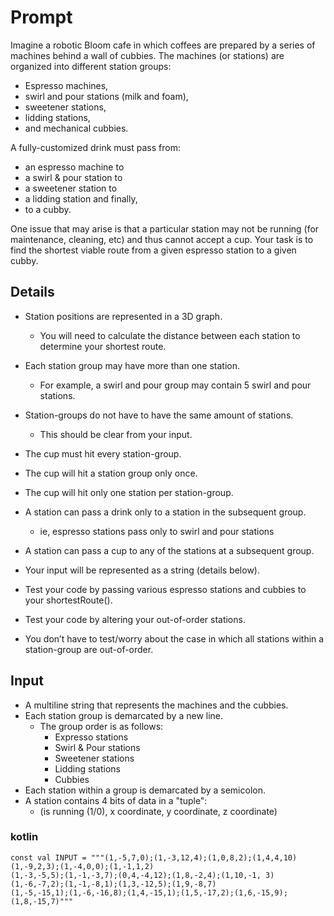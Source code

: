# Prompt

Imagine a robotic Bloom cafe in which coffees are prepared by a series of machines behind a
wall of cubbies. The machines (or stations) are organized into different station groups:
- Espresso machines,
- swirl and pour stations (milk and foam),
- sweetener stations,
- lidding stations, 
- and mechanical cubbies.

A fully-customized drink must pass from:
- an espresso machine to
- a swirl & pour station to
- a sweetener station to
- a lidding station and finally,
- to a cubby.

One issue that may arise is that a particular station may not be running
(for maintenance, cleaning, etc) and thus cannot accept a cup. Your task
is to find the shortest viable route from a given espresso station to a given cubby.

## Details

- Station positions are represented in a 3D graph.
  - You will need to calculate the distance between each station to determine your shortest route.
- Each station group may have more than one station.
  - For example, a swirl and pour group may contain 5 swirl and pour stations.
- Station-groups do not have to have the same amount of stations.
  - This should be clear from your input.
- The cup must hit every station-group.
- The cup will hit a station group only once.
- The cup will hit only one station per station-group.
- A station can pass a drink only to a station in the subsequent group.
  - ie, espresso stations pass only to swirl and pour stations
- A station can pass a cup to any of the stations at a subsequent group.
- Your input will be represented as a string (details below).

- Test your code by passing various espresso stations and cubbies to your shortestRoute().
- Test your code by altering your out-of-order stations.
- You don’t have to test/worry about the case in which all stations within a
 station-group are out-of-order.

## Input

- A multiline string that represents the machines and the cubbies.
- Each station group is demarcated by a new line.
  - The group order is as follows:
    - Expresso stations
    - Swirl & Pour stations
    - Sweetener stations
    - Lidding stations
    - Cubbies
- Each station within a group is demarcated by a semicolon.
- A station contains 4 bits of data in a "tuple":
  - (is running (1/0), x coordinate, y coordinate, z coordinate)

### kotlin

```
const val INPUT = """(1,-5,7,0);(1,-3,12,4);(1,0,8,2);(1,4,4,10)
(1,-9,2,3);(1,-4,0,0);(1,-1,1,2)
(1,-3,-5,5);(1,-1,-3,7);(0,4,-4,12);(1,8,-2,4);(1,10,-1, 3)
(1,-6,-7,2);(1,-1,-8,1);(1,3,-12,5);(1,9,-8,7)
(1,-5,-15,1);(1,-6,-16,8);(1,4,-15,1);(1,5,-17,2);(1,6,-15,9);(1,8,-15,7)"""
```
